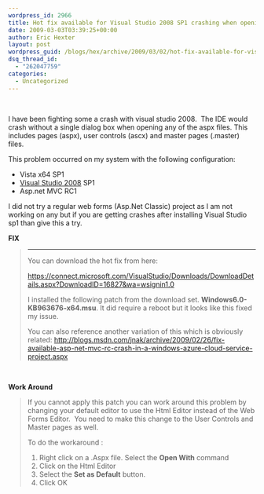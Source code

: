 ```yaml
---
wordpress_id: 2966
title: Hot fix available for Visual Studio 2008 SP1 crashing when opening up aspx files (views) on Vista SP1 x64
date: 2009-03-03T03:39:25+00:00
author: Eric Hexter
layout: post
wordpress_guid: /blogs/hex/archive/2009/03/02/hot-fix-available-for-visual-studio-2008-sp1-crashing-when-opening-up-aspx-files-views-on-vista-sp1-x64.aspx
dsq_thread_id:
  - "262047759"
categories:
  - Uncategorized
---
```

&#160;

I have been fighting some a crash with visual studio 2008.&#160; The IDE would crash without a single dialog box when opening any of the aspx files. This includes pages (aspx), user controls (ascx) and master pages (.master) files.

This problem occurred on my system with the following configuration:

  * Vista x64 SP1 
  * [Visual Studio 2008](http://www.ecostsoftware.com/microsoft/microsoft-visual-studio-2008-professional_p3503 "Microsoft Visual Studio 2008") SP1 
  * Asp.net MVC RC1 

I did not try a regular web forms (Asp.Net Classic) project as I am not working on any but if you are getting crashes after installing Visual Studio sp1 than give this a try.

**FIX**

> **** 
> 
> You can download the hot fix from here: 
> 
> <https://connect.microsoft.com/VisualStudio/Downloads/DownloadDetails.aspx?DownloadID=16827&wa=wsignin1.0>
> 
> I installed the following patch from the download set. **Windows6.0-KB963676-x64.msu**. It did require a reboot but it looks like this fixed my issue.
> 
> You can also reference another variation of this which is obviously related: <http://blogs.msdn.com/jnak/archive/2009/02/26/fix-available-asp-net-mvc-rc-crash-in-a-windows-azure-cloud-service-project.aspx>

&#160;

**Work Around**

> If you cannot apply this patch you can work around this problem by changing your default editor to use the Html Editor instead of the Web Forms Editor.&#160; You need to make this change to the User Controls and Master pages as well.
> 
> To do the workaround :
> 
>   1. Right click on a .Aspx file. Select the **Open With** command 
>   2. Click on the Html Editor 
>   3. Select the **Set as Default** button. 
>   4. Click OK